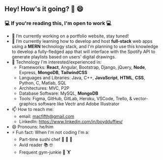 ## Hey! How's it going? 👋 😄
### 💻 If you're reading this, I'm open to work 💻 
- 🔭 I’m currently working on a portfolio website, stay tuned!
- 🌱 I’m currently learning how to develop and host **full-stack** web apps using a **MERN** technology stack, and I'm planning to use this knowledge to develop a fully-fledged app that will interface with the Spotify API to generate playlists based on users' digital drawings.
- 🤖 Technology I'm interested/experienced in:
   -  Frameworks: **React**, Angular, Bootstrap, Django, jQuery, **Node**, Express, **MongoDB**, **TailwindCSS**
   -  Languages and Libraries: Java, C++, **JavaScript**, **HTML**, **CSS**, Python, C, Matlab, SQL
   -  Architectures: MVC, P2P
   -  Database Software: MySQL, **MongoDB**
   -  Tools: Figma, GitHub, GitLab, Heroku, VSCode, Trello, & vector-graphics software like Vectr and Adobe Illustrator
- 📫 How to reach me: 
   -  email: macfifth@gmail.com
   -  LinkedIn: https://www.linkedin.com/in/boydduffiev/
- 😄 Pronouns: he/him
- ⚡ Fun fact: When I'm not coding I'm a:
   -  Part-time sushi chef 🔪 🍣 🍱 
   -  Avid reader 📚 🤓
   -  Frequent gym-junkie 💪 🏋️

<!--
**boydDuffie/boydDuffie** is a ✨ _special_ ✨ repository because its `README.md` (this file) appears on your GitHub profile.

Here are some ideas to get you started:

- 🔭 I’m currently working on ...
- 🌱 I’m currently learning ...
- 👯 I’m looking to collaborate on ...
- 🤔 I’m looking for help with ...
- 💬 Ask me about ...
- 📫 How to reach me: ...
- 😄 Pronouns: ...
- ⚡ Fun fact: ...
-->
